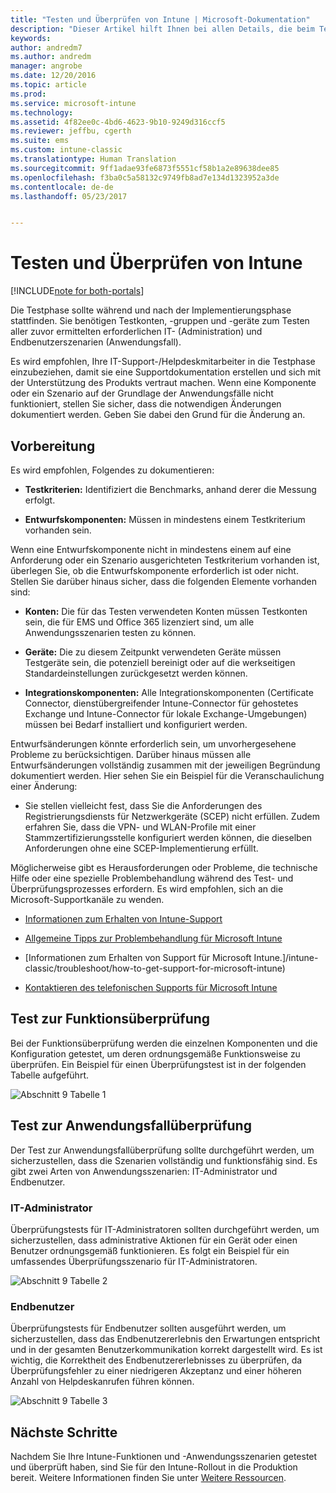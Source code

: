 ```yaml
---
title: "Testen und Überprüfen von Intune | Microsoft-Dokumentation"
description: "Dieser Artikel hilft Ihnen bei allen Details, die beim Testen und Überprüfen einer reinen Intune-Cloudlösung in Ihrer Umgebung berücksichtigt werden müssen."
keywords: 
author: andredm7
ms.author: andredm
manager: angrobe
ms.date: 12/20/2016
ms.topic: article
ms.prod: 
ms.service: microsoft-intune
ms.technology: 
ms.assetid: 4f82ee0c-4bd6-4623-9b10-9249d316ccf5
ms.reviewer: jeffbu, cgerth
ms.suite: ems
ms.custom: intune-classic
ms.translationtype: Human Translation
ms.sourcegitcommit: 9ff1adae93fe6873f5551cf58b1a2e89638dee85
ms.openlocfilehash: f3ba0c5a58132c9749fb8ad7e134d1323952a3de
ms.contentlocale: de-de
ms.lasthandoff: 05/23/2017


---
```


# <a name="intune-testing-and-validation"></a>Testen und Überprüfen von Intune

[!INCLUDE[note for both-portals](../includes/note-for-both-portals.md)]

Die Testphase sollte während und nach der Implementierungsphase stattfinden. Sie benötigen Testkonten, -gruppen und -geräte zum Testen aller zuvor ermittelten erforderlichen IT- (Administration) und Endbenutzerszenarien (Anwendungsfall).

Es wird empfohlen, Ihre IT-Support-/Helpdeskmitarbeiter in die Testphase einzubeziehen, damit sie eine Supportdokumentation erstellen und sich mit der Unterstützung des Produkts vertraut machen. Wenn eine Komponente oder ein Szenario auf der Grundlage der Anwendungsfälle nicht funktioniert, stellen Sie sicher, dass die notwendigen Änderungen dokumentiert werden. Geben Sie dabei den Grund für die Änderung an.

## <a name="before-you-begin"></a>Vorbereitung

Es wird empfohlen, Folgendes zu dokumentieren:

-   **Testkriterien:** Identifiziert die Benchmarks, anhand derer die Messung erfolgt.

-   **Entwurfskomponenten:** Müssen in mindestens einem Testkriterium vorhanden sein.

Wenn eine Entwurfskomponente nicht in mindestens einem auf eine Anforderung oder ein Szenario ausgerichteten Testkriterium vorhanden ist, überlegen Sie, ob die Entwurfskomponente erforderlich ist oder nicht. Stellen Sie darüber hinaus sicher, dass die folgenden Elemente vorhanden sind:

-   **Konten:** Die für das Testen verwendeten Konten müssen Testkonten sein, die für EMS und Office 365 lizenziert sind, um alle Anwendungsszenarien testen zu können.

-   **Geräte:** Die zu diesem Zeitpunkt verwendeten Geräte müssen Testgeräte sein, die potenziell bereinigt oder auf die werkseitigen Standardeinstellungen zurückgesetzt werden können.

-   **Integrationskomponenten:** Alle Integrationskomponenten (Certificate Connector, dienstübergreifender Intune-Connector für gehostetes Exchange und Intune-Connector für lokale Exchange-Umgebungen) müssen bei Bedarf installiert und konfiguriert werden.

Entwurfsänderungen könnte erforderlich sein, um unvorhergesehene Probleme zu berücksichtigen. Darüber hinaus müssen alle Entwurfsänderungen vollständig zusammen mit der jeweiligen Begründung dokumentiert werden. Hier sehen Sie ein Beispiel für die Veranschaulichung einer Änderung:

-   Sie stellen vielleicht fest, dass Sie die Anforderungen des Registrierungsdiensts für Netzwerkgeräte (SCEP) nicht erfüllen. Zudem erfahren Sie, dass die VPN- und WLAN-Profile mit einer Stammzertifizierungsstelle konfiguriert werden können, die dieselben Anforderungen ohne eine SCEP-Implementierung erfüllt.

Möglicherweise gibt es Herausforderungen oder Probleme, die technische Hilfe oder eine spezielle Problembehandlung während des Test- und Überprüfungsprozesses erfordern. Es wird empfohlen, sich an die Microsoft-Supportkanäle zu wenden.

-   [Informationen zum Erhalten von Intune-Support](/intune-classic/troubleshoot/how-to-get-support-for-microsoft-intune)

-   [Allgemeine Tipps zur Problembehandlung für Microsoft Intune](/intune-classic/troubleshoot/general-troubleshooting-tips-for-microsoft-intune)

-   [Informationen zum Erhalten von Support für Microsoft Intune.]/intune-classic/troubleshoot/how-to-get-support-for-microsoft-intune)

-   [Kontaktieren des telefonischen Supports für Microsoft Intune](/intune-classic/troubleshoot/contact-assisted-phone-support-for-microsoft-intune)

## <a name="functional-validation-testing"></a>Test zur Funktionsüberprüfung

Bei der Funktionsüberprüfung werden die einzelnen Komponenten und die Konfiguration getestet, um deren ordnungsgemäße Funktionsweise zu überprüfen. Ein Beispiel für einen Überprüfungstest ist in der folgenden Tabelle aufgeführt.

![Abschnitt 9 Tabelle 1](../media/section-9-image-1-table.PNG)

## <a name="use-case-validation-testing"></a>Test zur Anwendungsfallüberprüfung

Der Test zur Anwendungsfallüberprüfung sollte durchgeführt werden, um sicherzustellen, dass die Szenarien vollständig und funktionsfähig sind. Es gibt zwei Arten von Anwendungsszenarien: IT-Administrator und Endbenutzer.

### <a name="it-admin"></a>IT-Administrator

Überprüfungstests für IT-Administratoren sollten durchgeführt werden, um sicherzustellen, dass administrative Aktionen für ein Gerät oder einen Benutzer ordnungsgemäß funktionieren. Es folgt ein Beispiel für ein umfassendes Überprüfungsszenario für IT-Administratoren.

![Abschnitt 9 Tabelle 2](../media/section-9-image-2-table.PNG)

### <a name="end-user"></a>Endbenutzer

Überprüfungstests für Endbenutzer sollten ausgeführt werden, um sicherzustellen, dass das Endbenutzererlebnis den Erwartungen entspricht und in der gesamten Benutzerkommunikation korrekt dargestellt wird. Es ist wichtig, die Korrektheit des Endbenutzererlebnisses zu überprüfen, da Überprüfungsfehler zu einer niedrigeren Akzeptanz und einer höheren Anzahl von Helpdeskanrufen führen können.

![Abschnitt 9 Tabelle 3](../media/section-9-image-3-table.PNG)

## <a name="next-steps"></a>Nächste Schritte

Nachdem Sie Ihre Intune-Funktionen und -Anwendungsszenarien getestet und überprüft haben, sind Sie für den Intune-Rollout in die Produktion bereit. Weitere Informationen finden Sie unter [Weitere Ressourcen](additional-resources.md).

